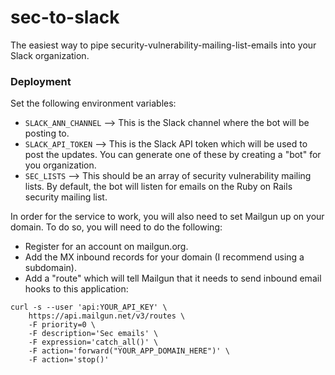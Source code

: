 # sec-to-slack

The easiest way to pipe security-vulnerability-mailing-list-emails into
your Slack organization.

### Deployment

Set the following environment variables:

- `SLACK_ANN_CHANNEL` --> This is the Slack channel where the bot will
  be posting to.
- `SLACK_API_TOKEN` --> This is the Slack API token which will be used
  to post the updates. You can generate one of these by creating a "bot"
for you organization.
- `SEC_LISTS` --> This should be an array of security vulnerability
  mailing lists. By default, the bot will listen for emails on the Ruby
on Rails security mailing list.

In order for the service to work, you will also need to set Mailgun up
on your domain. To do so, you will need to do the following:

- Register for an account on mailgun.org.
- Add the MX inbound records for your domain (I recommend using a subdomain).
- Add a "route" which will tell Mailgun that it needs to send inbound
  email hooks to this application:

```
curl -s --user 'api:YOUR_API_KEY' \
    https://api.mailgun.net/v3/routes \
    -F priority=0 \
    -F description='Sec emails' \
    -F expression='catch_all()' \
    -F action='forward("YOUR_APP_DOMAIN_HERE")' \
    -F action='stop()'
```
